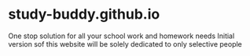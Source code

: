 # study-buddy.github.io
One stop solution for all your school work and homework needs
Initial version sof this website will be solely dedicated to only selective people
